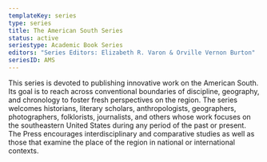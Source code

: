 ```yaml
---
templateKey: series
type: series
title: The American South Series
status: active
seriestype: Academic Book Series
editors: "Series Editors: Elizabeth R. Varon & Orville Vernon Burton"
seriesID: AMS
---
```

This series is devoted to publishing innovative work on the American South. Its goal is to reach across conventional boundaries of discipline, geography, and chronology to foster fresh perspectives on the region. The series welcomes historians, literary scholars, anthropologists, geographers, photographers, folklorists, journalists, and others whose work focuses on the southeastern United States during any period of the past or present. The Press encourages interdisciplinary and comparative studies as well as those that examine the place of the region in national or international contexts.